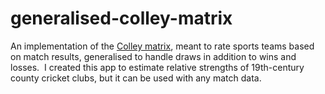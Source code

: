 # generalised-colley-matrix
An implementation of the [Colley matrix](https://www.colleyrankings.com/method.html),
meant to rate sports teams based on match results,
generalised to handle draws in addition to wins and losses.&nbsp;
I created this app to estimate relative strengths of 19th-century county cricket clubs,
but it can be used with any match data.
